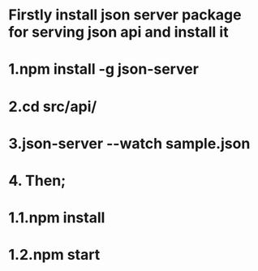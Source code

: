 # Firstly install json server package for serving json api and install it
# 1.npm install -g json-server
# 2.cd src/api/
# 3.json-server --watch sample.json

# 4. Then;
# 1.1.npm install
# 1.2.npm start
